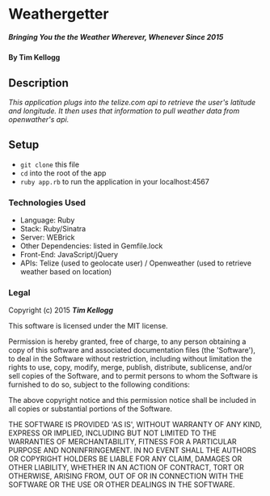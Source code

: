 #	Weathergetter 

##### _Bringing You the the Weather Wherever, Whenever Since 2015_

#### By **Tim Kellogg**

## Description

_This application plugs into the telize.com api to retrieve the user's latitude and longitude.  It then uses that information to pull weather data from openwather's api._

##	Setup

* `git clone` this file
* `cd` into the root of the app
* `ruby app.rb` to run the application in your localhost:4567

###	Technologies Used

* Language: Ruby
* Stack: Ruby/Sinatra
* Server: WEBrick
* Other Dependencies: listed in Gemfile.lock
* Front-End: JavaScript/jQuery
* APIs: Telize (used to geolocate user) / Openweather (used to retrieve weather based on location)

###	Legal

Copyright (c) 2015 **_Tim Kellogg_**

This software is licensed under the MIT license.

Permission is hereby granted, free of charge, to any person obtaining a copy of this software and associated documentation files (the 'Software'), to deal in the Software without restriction, including without limitation the rights to use, copy, modify, merge, publish, distribute, sublicense, and/or sell copies of the Software, and to permit persons to whom the Software is furnished to do so, subject to the following conditions:

The above copyright notice and this permission notice shall be included in all copies or substantial portions of the Software.

THE SOFTWARE IS PROVIDED 'AS IS', WITHOUT WARRANTY OF ANY KIND, EXPRESS OR IMPLIED, INCLUDING BUT NOT LIMITED TO THE WARRANTIES OF MERCHANTABILITY, FITNESS FOR A PARTICULAR PURPOSE AND NONINFRINGEMENT. IN NO EVENT SHALL THE AUTHORS OR COPYRIGHT HOLDERS BE LIABLE FOR ANY CLAIM, DAMAGES OR OTHER LIABILITY, WHETHER IN AN ACTION OF CONTRACT, TORT OR OTHERWISE, ARISING FROM, OUT OF OR IN CONNECTION WITH THE SOFTWARE OR THE USE OR OTHER DEALINGS IN THE SOFTWARE.
